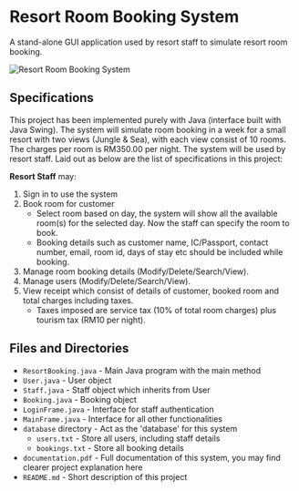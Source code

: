 # Resort Room Booking System    
A stand-alone GUI application used by resort staff to simulate resort room booking. 

![Resort Room Booking System](https://github.com/jiayong1008/apu/blob/java/resort-room/gui.png?raw=true)

## Specifications
This project has been implemented purely with Java (interface built with Java Swing). The system will simulate room booking in a week for a small resort with two views (Jungle & Sea), with each view consist of 10 rooms. The charges per room is RM350.00 per night. The system will be used by resort staff. Laid out as below are the list of specifications in this project:

**Resort Staff** may:
1. Sign in to use the system
2. Book room for customer
    - Select room based on day, the system will show all the available room(s) for the selected day. Now the staff can specify the room to book.
    - Booking details such as customer name, IC/Passport, contact number, email, room id, days of stay etc should be included while booking.
3. Manage room booking details (Modify/Delete/Search/View).
4. Manage users (Modify/Delete/Search/View).
5. View receipt which consist of details of customer, booked room and total charges including taxes.
    - Taxes imposed are service tax (10% of total room charges) plus tourism tax (RM10 per night).


## Files and Directories
- `ResortBooking.java` - Main Java program with the main method
- `User.java` - User object
- `Staff.java` - Staff object which inherits from User
- `Booking.java` - Booking object
- `LoginFrame.java` - Interface for staff authentication
- `MainFrame.java` - Interface for all other functionalities
- `database` directory - Act as the 'database' for this system
    - `users.txt` - Store all users, including staff details
    - `bookings.txt` - Store all booking details
- `documentation.pdf` - Full documentation of this system, you may find clearer project explanation here
- `README.md` - Short description of this project